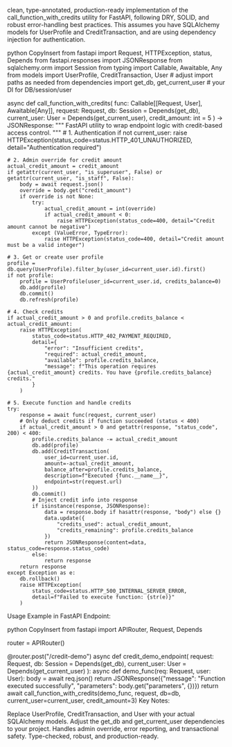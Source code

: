 clean, type-annotated, production-ready implementation of the call_function_with_credits utility for FastAPI, following DRY, SOLID, and robust error-handling best practices. This assumes you have SQLAlchemy models for UserProfile and CreditTransaction, and are using dependency injection for authentication.

python
CopyInsert
from fastapi import Request, HTTPException, status, Depends
from fastapi.responses import JSONResponse
from sqlalchemy.orm import Session
from typing import Callable, Awaitable, Any
from models import UserProfile, CreditTransaction, User  # adjust import paths as needed
from dependencies import get_db, get_current_user  # your DI for DB/session/user

async def call_function_with_credits(
    func: Callable[[Request, User], Awaitable[Any]],
    request: Request,
    db: Session = Depends(get_db),
    current_user: User = Depends(get_current_user),
    credit_amount: int = 5
) -> JSONResponse:
    """
    FastAPI utility to wrap endpoint logic with credit-based access control.
    """
    # 1. Authentication
    if not current_user:
        raise HTTPException(status_code=status.HTTP_401_UNAUTHORIZED, detail="Authentication required")

    # 2. Admin override for credit amount
    actual_credit_amount = credit_amount
    if getattr(current_user, "is_superuser", False) or getattr(current_user, "is_staff", False):
        body = await request.json()
        override = body.get("credit_amount")
        if override is not None:
            try:
                actual_credit_amount = int(override)
                if actual_credit_amount < 0:
                    raise HTTPException(status_code=400, detail="Credit amount cannot be negative")
            except (ValueError, TypeError):
                raise HTTPException(status_code=400, detail="Credit amount must be a valid integer")

    # 3. Get or create user profile
    profile = db.query(UserProfile).filter_by(user_id=current_user.id).first()
    if not profile:
        profile = UserProfile(user_id=current_user.id, credits_balance=0)
        db.add(profile)
        db.commit()
        db.refresh(profile)

    # 4. Check credits
    if actual_credit_amount > 0 and profile.credits_balance < actual_credit_amount:
        raise HTTPException(
            status_code=status.HTTP_402_PAYMENT_REQUIRED,
            detail={
                "error": "Insufficient credits",
                "required": actual_credit_amount,
                "available": profile.credits_balance,
                "message": f"This operation requires {actual_credit_amount} credits. You have {profile.credits_balance} credits."
            }
        )

    # 5. Execute function and handle credits
    try:
        response = await func(request, current_user)
        # Only deduct credits if function succeeded (status < 400)
        if actual_credit_amount > 0 and getattr(response, "status_code", 200) < 400:
            profile.credits_balance -= actual_credit_amount
            db.add(profile)
            db.add(CreditTransaction(
                user_id=current_user.id,
                amount=-actual_credit_amount,
                balance_after=profile.credits_balance,
                description=f"Executed {func.__name__}",
                endpoint=str(request.url)
            ))
            db.commit()
            # Inject credit info into response
            if isinstance(response, JSONResponse):
                data = response.body if hasattr(response, "body") else {}
                data.update({
                    "credits_used": actual_credit_amount,
                    "credits_remaining": profile.credits_balance
                })
                return JSONResponse(content=data, status_code=response.status_code)
            else:
                return response
        return response
    except Exception as e:
        db.rollback()
        raise HTTPException(
            status_code=status.HTTP_500_INTERNAL_SERVER_ERROR,
            detail=f"Failed to execute function: {str(e)}"
        )
Usage Example in FastAPI Endpoint:

python
CopyInsert
from fastapi import APIRouter, Request, Depends

router = APIRouter()

@router.post("/credit-demo")
async def credit_demo_endpoint(
    request: Request,
    db: Session = Depends(get_db),
    current_user: User = Depends(get_current_user)
):
    async def demo_func(req: Request, user: User):
        body = await req.json()
        return JSONResponse({"message": "Function executed successfully", "parameters": body.get("parameters", {})})
    return await call_function_with_credits(demo_func, request, db=db, current_user=current_user, credit_amount=3)
Key Notes:

Replace UserProfile, CreditTransaction, and User with your actual SQLAlchemy models.
Adjust the get_db and get_current_user dependencies to your project.
Handles admin override, error reporting, and transactional safety.
Type-checked, robust, and production-ready.